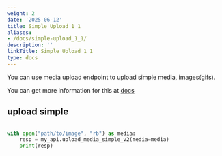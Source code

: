 ```yaml
---
weight: 2
date: '2025-06-12'
title: Simple Upload 1 1
aliases:
- /docs/simple-upload_1_1/
description: ''
linkTitle: Simple Upload 1 1
type: docs
---
```


You can use media upload endpoint to upload simple media, images(gifs).

You can get more information for this at [docs](https://docs.x.com/x-api/media/media-upload)

## upload simple

```python

with open("path/to/image", "rb") as media:
    resp = my_api.upload_media_simple_v2(media=media)
    print(resp)
```


